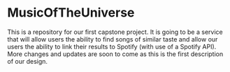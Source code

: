 # MusicOfTheUniverse
This is a repository for our first capstone project. It is going to be a service that will allow users the ability to find songs of similar taste and allow our users the ability to link their results to Spotify (with use of a Spotify API). More changes and updates are soon to come as this is the first description of our design.
